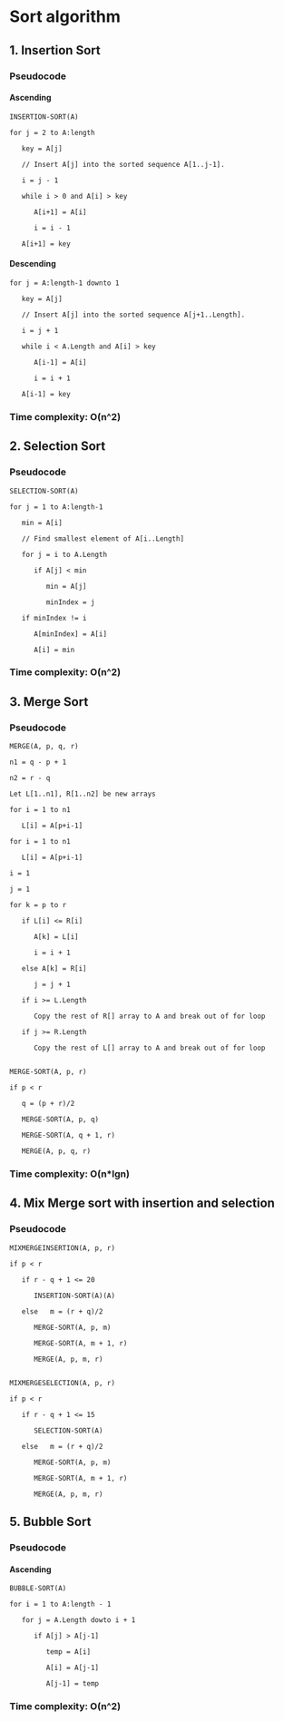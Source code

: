 # Sort algorithm

## 1. Insertion Sort

### Pseudocode

#### Ascending

    INSERTION-SORT(A)

    for j = 2 to A:length

       key = A[j]

       // Insert A[j] into the sorted sequence A[1..j-1].

       i = j - 1

       while i > 0 and A[i] > key

          A[i+1] = A[i]

          i = i - 1

       A[i+1] = key

#### Descending

    for j = A:length-1 downto 1

       key = A[j]

       // Insert A[j] into the sorted sequence A[j+1..Length].

       i = j + 1

       while i < A.Length and A[i] > key

          A[i-1] = A[i]

          i = i + 1

       A[i-1] = key

### Time complexity: O(n^2)

## 2. Selection Sort

### Pseudocode

    SELECTION-SORT(A)

    for j = 1 to A:length-1
    
       min = A[i]
       
       // Find smallest element of A[i..Length]
       
       for j = i to A.Length

          if A[j] < min
          
             min = A[j]
             
             minIndex = j
          
       if minIndex != i
       
          A[minIndex] = A[i]
          
          A[i] = min
       
### Time complexity: O(n^2)

## 3. Merge Sort

### Pseudocode

    MERGE(A, p, q, r)

    n1 = q - p + 1
    
    n2 = r - q
    
    Let L[1..n1], R[1..n2] be new arrays
    
    for i = 1 to n1
    
       L[i] = A[p+i-1]
    
    for i = 1 to n1
    
       L[i] = A[p+i-1]
    
    i = 1
    
    j = 1
    
    for k = p to r
       
       if L[i] <= R[i]
       
          A[k] = L[i]
          
          i = i + 1
       
       else A[k] = R[i]
       
          j = j + 1
          
       if i >= L.Length
       
          Copy the rest of R[] array to A and break out of for loop
          
       if j >= R.Length
       
          Copy the rest of L[] array to A and break out of for loop
          

    MERGE-SORT(A, p, r)
    
    if p < r
    
       q = (p + r)/2
       
       MERGE-SORT(A, p, q)
       
       MERGE-SORT(A, q + 1, r)
       
       MERGE(A, p, q, r)

### Time complexity: O(n*lgn)

## 4. Mix Merge sort with insertion and selection

### Pseudocode

    MIXMERGEINSERTION(A, p, r)
            
    if p < r
       
       if r - q + 1 <= 20
       
          INSERTION-SORT(A)(A)
          
       else   m = (r + q)/2
          
          MERGE-SORT(A, p, m)
          
          MERGE-SORT(A, m + 1, r)
          
          MERGE(A, p, m, r)


    MIXMERGESELECTION(A, p, r)
            
    if p < r
       
       if r - q + 1 <= 15
       
          SELECTION-SORT(A)
          
       else   m = (r + q)/2
          
          MERGE-SORT(A, p, m)
          
          MERGE-SORT(A, m + 1, r)
          
          MERGE(A, p, m, r)

## 5. Bubble Sort

### Pseudocode

#### Ascending

    BUBBLE-SORT(A)

    for i = 1 to A:length - 1
    
       for j = A.Length dowto i + 1
          
          if A[j] > A[j-1]
             
             temp = A[i]
             
             A[i] = A[j-1]
             
             A[j-1] = temp

### Time complexity: O(n^2)
